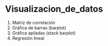 # Visualizacion_de_datos

1. Matriz de correlación
2. Gráfica de barras (barplot)
3. Gráfica apiladas (stack barplot)
4. Regresión lineal 

